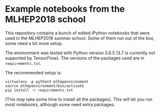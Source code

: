 # Example notebooks from the MLHEP2018 school

This repository contains a bunch of edited iPython notebooks that were used in the MLHEP2018 summer school. Some of them run out of the box, some need a bit more setup.

The environment was tested with Python version 3.6.5 (3.7 is currently not supported by TensorFlow). The versions of the packages used are in `requirements.txt`.

The recommended setup is:

    virtualenv -p python3 mlhepenvironment
    source mlhepenvironment/bin/activate
    pip install -r requirements.txt

(This may take some time to install all the packages). This will let you run most notebooks, although some need extra packages.